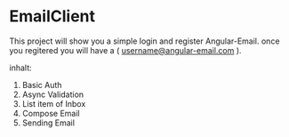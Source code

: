 # EmailClient

This project will show you a simple login and register Angular-Email.
once you regitered you will have a ( username@angular-email.com ).

inhalt:
1. Basic Auth
2. Async Validation
3. List item of Inbox
4. Compose Email
5. Sending Email

